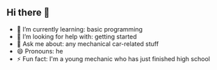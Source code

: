 ## Hi there 👋
- 🌱 I’m currently learning: basic programming
- 🤔 I’m looking for help with: getting started
- 💬 Ask me about: any mechanical car-related stuff
- 😄 Pronouns: he
- ⚡ Fun fact: I'm a young mechanic who has just finished high school
<!--
**Qblock-jj/Qblock-jj** is a ✨ _special_ ✨ repository because its `README.md` (this file) appears on your GitHub profile.

Here are some ideas to get you started:

- 🔭 I’m currently working on ...
- 🌱 I’m currently learning ...
- 👯 I’m looking to collaborate on ...
- 🤔 I’m looking for help with ...
- 💬 Ask me about ...
- 📫 How to reach me: ...
- 😄 Pronouns: ...
- ⚡ Fun fact: ...
-->
